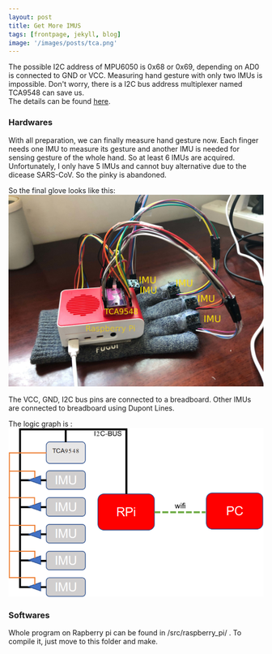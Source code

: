 ```yaml
---
layout: post
title: Get More IMUS
tags: [frontpage, jekyll, blog]
image: '/images/posts/tca.png'
---
```


The possible I2C address of MPU6050 is 0x68 or 0x69, depending on AD0 is connected to GND or VCC. Measuring hand gesture with only two IMUs is impossible. Don't worry, there is a I2C bus address multiplexer named TCA9548 can save us.  
The details can be found [here](https://learn.adafruit.com/adafruit-tca9548a-1-to-8-i2c-multiplexer-breakout/overview).  

### Hardwares
With all preparation, we can finally measure hand gesture now. Each finger needs one IMU to measure its gesture and another IMU is needed for sensing gesture of the whole hand. So at least 6 IMUs are acquired. Unfortunately, I only have 5 IMUs and cannot buy alternative due to the dicease SARS-CoV. So the pinky is abandoned.  
  
So the final glove looks like this:
![HARDWARE](/images/posts/hardware.jpg)  
  
The VCC, GND, I2C bus pins are connected to a breadboard. Other IMUs are connected to breadboard using Dupont Lines.  
  
The logic graph is :
![LOGIC](/images/posts/logic.png)  
  
### Softwares
Whole program on Rapberry pi can be found in /src/raspberry_pi/ .  To compile it, just move to this folder and make.
